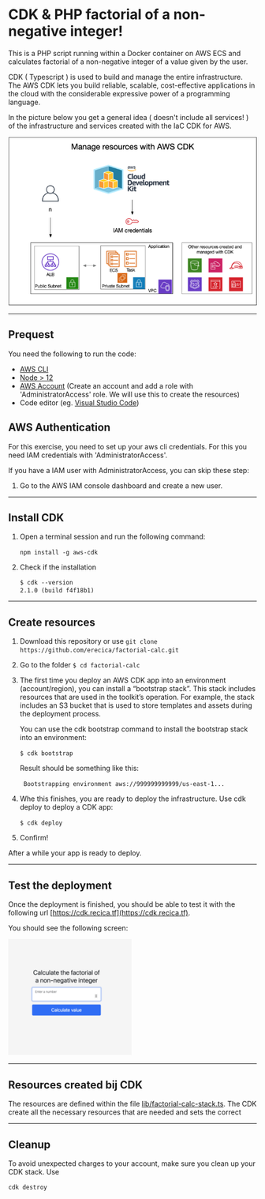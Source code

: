# CDK & PHP factorial of a non-negative integer!

This is a PHP script running within a Docker container on AWS ECS and calculates factorial of a non-negative integer of a value given by the user.

CDK ( Typescript ) is used to build and manage the entire infrastructure.
The AWS CDK lets you build reliable, scalable, cost-effective applications in the cloud with the considerable expressive power of a programming language.

In the picture below you get a general idea ( doesn't include all services! ) of the infrastructure and services created with the IaC CDK for AWS.

<p align="center">
  <img alt="Infrastructure" src="app/assets/Infra-CDK-PHP.png">
</p>

---

## Prequest

You need the following to run the code:

- [AWS CLI](https://docs.aws.amazon.com/cli/latest/userguide/cli-chap-getting-started.html#install-bundle-other) 
- [Node > 12](https://nodejs.org/en/)
- [AWS Account](https://aws.amazon.com) (Create an account and add a role with 'AdministratorAccess' role. We will use this to create the resources)
- Code editor (eg. [Visual Studio Code](https://code.visualstudio.com/download))

## AWS Authentication

For this exercise, you need to set up your aws cli credentials. For this you need IAM credentials with  'AdministratorAccess'.

If you have a IAM user with AdministratorAccess, you can skip these step: 

1. Go to the AWS IAM console dashboard and create a new user.

---

## Install CDK

1. Open a terminal session and run the following command:

    ```npm install -g aws-cdk``` 

2. Check if the installation 
    ```
    $ cdk --version 
    2.1.0 (build f4f18b1)
    ``` 

---

## Create resources

1. Download this repository or use ```git clone https://github.com/erecica/factorial-calc.git``` 
2. Go to the folder ```$ cd factorial-calc```
3. The first time you deploy an AWS CDK app into an environment (account/region), you can install a “bootstrap stack”. This stack includes resources that are used in the toolkit’s operation. For example, the stack includes an S3 bucket that is used to store templates and assets during the deployment process.

    You can use the cdk bootstrap command to install the bootstrap stack into an environment:
    
    ```$ cdk bootstrap```

    Result should be something like this:
   
    ``` Bootstrapping environment aws://999999999999/us-east-1...```

4. Whe this finishes, you are ready to deploy the infrastructure. Use cdk deploy to deploy a CDK app:

    ```$ cdk deploy```

5. Confirm!

After a while your app is ready to deploy.

---

## Test the deployment

Once the deployment is finished, you should be able to test it with the following url [https://cdk.recica.tf](https://cdk.recica.tf). 

You should see the following screen: 

<p align="left">
  <img alt="preview" width="250" src="app/assets/preview-app.png">
</p>

---

## Resources created bij CDK
The resources are defined within the file [lib/factorial-calc-stack.ts](lib/factorial-calc-stack.ts). The CDK create all the necessary resources that are needed and sets the correct 

---

## Cleanup
To avoid unexpected charges to your account, make sure you clean up your CDK stack.
Use

```sh
cdk destroy
```